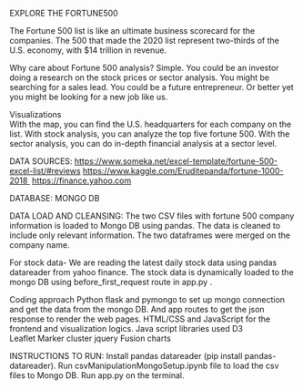 EXPLORE THE FORTUNE500

The Fortune 500 list is like an ultimate business scorecard for the companies. The 500 that made the 2020 list represent two-thirds of the U.S. economy, with $14 trillion in revenue.

Why care about Fortune 500 analysis? 
Simple.
You could be an investor doing a research on the stock prices or sector analysis. You might be searching for a sales lead. You could be a future entrepreneur. Or better yet you might be looking for a new job like us.

Visualizations  
With the map, you can find the U.S. headquarters for each company on the list. 
With stock analysis, you can analyze the top five fortune 500.
With the sector analysis, you  can do in-depth financial analysis at a sector level.

DATA SOURCES:
https://www.someka.net/excel-template/fortune-500-excel-list/#reviews
https://www.kaggle.com/Eruditepanda/fortune-1000-2018 
https://finance.yahoo.com

DATABASE: MONGO DB

DATA LOAD AND CLEANSING:
The  two CSV files with fortune 500 company information is loaded to Mongo DB using pandas. The data is cleaned to include only relevant information. The two dataframes were merged on the company name.

For stock data- We are reading the latest daily stock data using pandas datareader  from yahoo finance. The stock data is dynamically loaded to the mongo DB using before_first_request route in app.py .

Coding approach
Python flask and pymongo to set up mongo connection and get the data from the mongo DB. And app routes to get the json response to render the web pages.
HTML/CSS and JavaScript for the frontend  and visualization logics.
Java script libraries used 
D3							
Leaflet
Marker cluster
jquery
Fusion charts

INSTRUCTIONS TO RUN:
Install pandas datareader (pip install pandas-datareader).
Run csvManipulationMongoSetup.ipynb file to load the csv files to Mongo DB.
Run app.py on the terminal.
